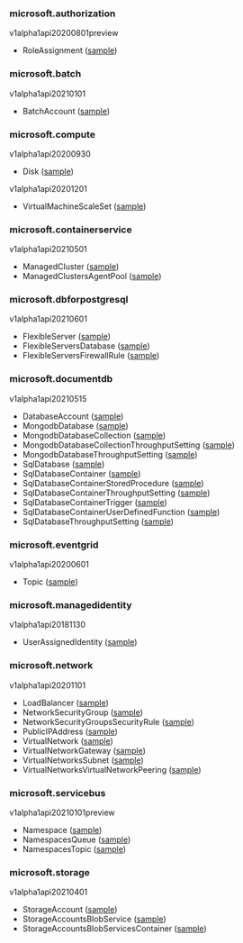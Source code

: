 ### microsoft.authorization

v1alpha1api20200801preview

- RoleAssignment ([sample](https://github.com/Azure/azure-service-operator/v2/config/samples/microsoft.authorization/v1alpha1api20200801preview_roleassignment.yaml))

### microsoft.batch

v1alpha1api20210101

- BatchAccount ([sample](https://github.com/Azure/azure-service-operator/v2/config/samples/microsoft.batch/v1alpha1api20210101_batchaccount.yaml))

### microsoft.compute

v1alpha1api20200930

- Disk ([sample](https://github.com/Azure/azure-service-operator/v2/config/samples/microsoft.compute/v1alpha1api20200930_disk.yaml))

v1alpha1api20201201

- VirtualMachineScaleSet ([sample](https://github.com/Azure/azure-service-operator/v2/config/samples/microsoft.compute/v1alpha1api20201201_virtualmachinescaleset.yaml))

### microsoft.containerservice

v1alpha1api20210501

- ManagedCluster ([sample](https://github.com/Azure/azure-service-operator/v2/config/samples/microsoft.containerservice/v1alpha1api20210501_managedcluster.yaml))
- ManagedClustersAgentPool ([sample](https://github.com/Azure/azure-service-operator/v2/config/samples/microsoft.containerservice/v1alpha1api20210501_managedclustersagentpool.yaml))

### microsoft.dbforpostgresql

v1alpha1api20210601

- FlexibleServer ([sample](https://github.com/Azure/azure-service-operator/v2/config/samples/microsoft.dbforpostgresql/v1alpha1api20210601_flexibleserver.yaml))
- FlexibleServersDatabase ([sample](https://github.com/Azure/azure-service-operator/v2/config/samples/microsoft.dbforpostgresql/v1alpha1api20210601_flexibleserversdatabase.yaml))
- FlexibleServersFirewallRule ([sample](https://github.com/Azure/azure-service-operator/v2/config/samples/microsoft.dbforpostgresql/v1alpha1api20210601_flexibleserversfirewallrule.yaml))

### microsoft.documentdb

v1alpha1api20210515

- DatabaseAccount ([sample](https://github.com/Azure/azure-service-operator/v2/config/samples/microsoft.documentdb/v1alpha1api20210515_databaseaccount.yaml))
- MongodbDatabase ([sample](https://github.com/Azure/azure-service-operator/v2/config/samples/microsoft.documentdb/v1alpha1api20210515_mongodbdatabase.yaml))
- MongodbDatabaseCollection ([sample](https://github.com/Azure/azure-service-operator/v2/config/samples/microsoft.documentdb/v1alpha1api20210515_mongodbdatabasecollection.yaml))
- MongodbDatabaseCollectionThroughputSetting ([sample](https://github.com/Azure/azure-service-operator/v2/config/samples/microsoft.documentdb/v1alpha1api20210515_mongodbdatabasecollectionthroughputsetting.yaml))
- MongodbDatabaseThroughputSetting ([sample](https://github.com/Azure/azure-service-operator/v2/config/samples/microsoft.documentdb/v1alpha1api20210515_mongodbdatabasethroughputsetting.yaml))
- SqlDatabase ([sample](https://github.com/Azure/azure-service-operator/v2/config/samples/microsoft.documentdb/v1alpha1api20210515_sqldatabase.yaml))
- SqlDatabaseContainer ([sample](https://github.com/Azure/azure-service-operator/v2/config/samples/microsoft.documentdb/v1alpha1api20210515_sqldatabasecontainer.yaml))
- SqlDatabaseContainerStoredProcedure ([sample](https://github.com/Azure/azure-service-operator/v2/config/samples/microsoft.documentdb/v1alpha1api20210515_sqldatabasecontainerstoredprocedure.yaml))
- SqlDatabaseContainerThroughputSetting ([sample](https://github.com/Azure/azure-service-operator/v2/config/samples/microsoft.documentdb/v1alpha1api20210515_sqldatabasecontainerthroughputsetting.yaml))
- SqlDatabaseContainerTrigger ([sample](https://github.com/Azure/azure-service-operator/v2/config/samples/microsoft.documentdb/v1alpha1api20210515_sqldatabasecontainertrigger.yaml))
- SqlDatabaseContainerUserDefinedFunction ([sample](https://github.com/Azure/azure-service-operator/v2/config/samples/microsoft.documentdb/v1alpha1api20210515_sqldatabasecontaineruserdefinedfunction.yaml))
- SqlDatabaseThroughputSetting ([sample](https://github.com/Azure/azure-service-operator/v2/config/samples/microsoft.documentdb/v1alpha1api20210515_sqldatabasethroughputsetting.yaml))

### microsoft.eventgrid

v1alpha1api20200601

- Topic ([sample](https://github.com/Azure/azure-service-operator/v2/config/samples/microsoft.eventgrid/v1alpha1api20200601_topic.yaml))

### microsoft.managedidentity

v1alpha1api20181130

- UserAssignedIdentity ([sample](https://github.com/Azure/azure-service-operator/v2/config/samples/microsoft.managedidentity/v1alpha1api20181130_userassignedidentity.yaml))

### microsoft.network

v1alpha1api20201101

- LoadBalancer ([sample](https://github.com/Azure/azure-service-operator/v2/config/samples/microsoft.network/v1alpha1api20201101_loadbalancer.yaml))
- NetworkSecurityGroup ([sample](https://github.com/Azure/azure-service-operator/v2/config/samples/microsoft.network/v1alpha1api20201101_networksecuritygroup.yaml))
- NetworkSecurityGroupsSecurityRule ([sample](https://github.com/Azure/azure-service-operator/v2/config/samples/microsoft.network/v1alpha1api20201101_networksecuritygroupssecurityrule.yaml))
- PublicIPAddress ([sample](https://github.com/Azure/azure-service-operator/v2/config/samples/microsoft.network/v1alpha1api20201101_publicipaddress.yaml))
- VirtualNetwork ([sample](https://github.com/Azure/azure-service-operator/v2/config/samples/microsoft.network/v1alpha1api20201101_virtualnetwork.yaml))
- VirtualNetworkGateway ([sample](https://github.com/Azure/azure-service-operator/v2/config/samples/microsoft.network/v1alpha1api20201101_virtualnetworkgateway.yaml))
- VirtualNetworksSubnet ([sample](https://github.com/Azure/azure-service-operator/v2/config/samples/microsoft.network/v1alpha1api20201101_virtualnetworkssubnet.yaml))
- VirtualNetworksVirtualNetworkPeering ([sample](https://github.com/Azure/azure-service-operator/v2/config/samples/microsoft.network/v1alpha1api20201101_virtualnetworksvirtualnetworkpeering.yaml))

### microsoft.servicebus

v1alpha1api20210101preview

- Namespace ([sample](https://github.com/Azure/azure-service-operator/v2/config/samples/microsoft.servicebus/v1alpha1api20210101preview_namespace.yaml))
- NamespacesQueue ([sample](https://github.com/Azure/azure-service-operator/v2/config/samples/microsoft.servicebus/v1alpha1api20210101preview_namespacesqueue.yaml))
- NamespacesTopic ([sample](https://github.com/Azure/azure-service-operator/v2/config/samples/microsoft.servicebus/v1alpha1api20210101preview_namespacestopic.yaml))

### microsoft.storage

v1alpha1api20210401

- StorageAccount ([sample](https://github.com/Azure/azure-service-operator/v2/config/samples/microsoft.storage/v1alpha1api20210401_storageaccount.yaml))
- StorageAccountsBlobService ([sample](https://github.com/Azure/azure-service-operator/v2/config/samples/microsoft.storage/v1alpha1api20210401_storageaccountsblobservice.yaml))
- StorageAccountsBlobServicesContainer ([sample](https://github.com/Azure/azure-service-operator/v2/config/samples/microsoft.storage/v1alpha1api20210401_storageaccountsblobservicescontainer.yaml))

